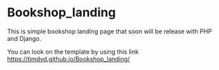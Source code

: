 # Bookshop_landing
This is simple bookshop landing page that soon will be release with PHP and Django.

You can look on the template by using this link https://timdvd.github.io/Bookshop_landing/
